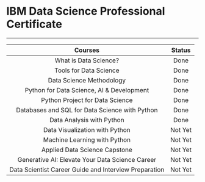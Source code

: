# IBM Data Science Professional Certificate
------------
| Courses  | Status  |
| :------------: | :------------: |
| What is Data Science?  | Done |
| Tools for Data Science  | Done |
| Data Science Methodology  | Done |
| Python for Data Science, AI & Development  | Done |
| Python Project for Data Science  | Done |
| Databases and SQL for Data Science with Python  | Done |
| Data Analysis with Python  | Done |
| Data Visualization with Python  | Not Yet |
| Machine Learning with Python  | Not Yet |
| Applied Data Science Capstone  | Not Yet |
| Generative AI: Elevate Your Data Science Career  | Not Yet |
| Data Scientist Career Guide and Interview Preparation  | Not Yet |


